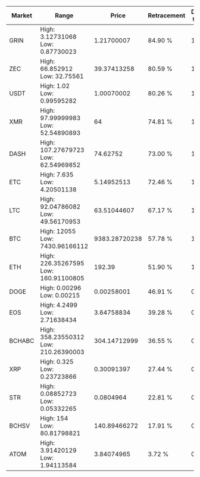 | Market | Range | Price| Retracement | Doubles to 50% |
| --- | --- | --- | --- | --- |
| GRIN | High: 3.12731068<br />Low: 0.87730023 | 1.21700007 | 84.90 % | 1.65 |
| ZEC | High: 66.852912<br />Low: 32.75561 | 39.37413258 | 80.59 % | 1.26 |
| USDT | High: 1.02<br />Low: 0.99595282 | 1.00070002 | 80.26 % | 1.01 |
| XMR | High: 97.99999983<br />Low: 52.54890893 | 64 | 74.81 % | 1.18 |
| DASH | High: 107.27679723<br />Low: 62.54969852 | 74.62752 | 73.00 % | 1.14 |
| ETC | High: 7.635<br />Low: 4.20501138 | 5.14952513 | 72.46 % | 1.15 |
| LTC | High: 92.04786082<br />Low: 49.56170953 | 63.51044607 | 67.17 % | 1.11 |
| BTC | High: 12055<br />Low: 7430.96166112 | 9383.28720238 | 57.78 % | 1.04 |
| ETH | High: 226.35267595<br />Low: 160.91100805 | 192.39 | 51.90 % | 1.01 |
| DOGE | High: 0.00296<br />Low: 0.00215 | 0.00258001 | 46.91 % | 0.00 |
| EOS | High: 4.2499<br />Low: 2.71638434 | 3.64758834 | 39.28 % | 0.00 |
| BCHABC | High: 358.23550312<br />Low: 210.26390003 | 304.14712999 | 36.55 % | 0.00 |
| XRP | High: 0.325<br />Low: 0.23723866 | 0.30091397 | 27.44 % | 0.00 |
| STR | High: 0.08852723<br />Low: 0.05332265 | 0.0804964 | 22.81 % | 0.00 |
| BCHSV | High: 154<br />Low: 80.81798821 | 140.89466272 | 17.91 % | 0.00 |
| ATOM | High: 3.91420129<br />Low: 1.94113584 | 3.84074965 | 3.72 % | 0.00 |
